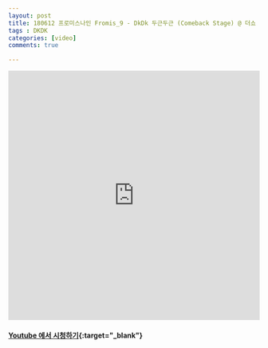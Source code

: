 ```yaml
---
layout: post
title: 180612 프로미스나인 Fromis_9 - DkDk 두근두근 (Comeback Stage) @ 더쇼
tags : DKDK
categories: [video]
comments: true

---
```



<iframe width="100%" height="500" src="https://www.youtube.com/embed/ZHLU1Oi_Rac?rel=0" frameborder="0" allow="autoplay; encrypted-media" allowfullscreen></iframe>


#### [Youtube 에서 시청하기](https://www.youtube.com/watch?v=ZHLU1Oi_Rac){:target="_blank"}
